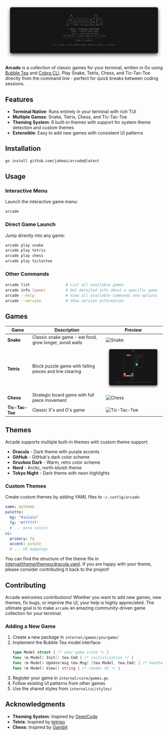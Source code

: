 ![Arcade](assets/arcade.png)

**Arcade** is a collection of classic games for your terminal, written in Go using [Bubble Tea](https://github.com/charmbracelet/bubbletea) and [Cobra CLI](https://github.com/spf13/cobra).
Play Snake, Tetris, Chess, and Tic-Tac-Toe directly from the command line - perfect for quick breaks between coding sessions.

## Features

* **Terminal Native**: Runs entirely in your terminal with rich TUI
* **Multiple Games**: Snake, Tetris, Chess, and Tic-Tac-Toe
* **Theming System**: 6 built-in themes with support for system theme detection and custom themes
* **Extensible**: Easy to add new games with consistent UI patterns

## Installation

```bash
go install github.com/jakmaz/arcade@latest
```

## Usage

### Interactive Menu
Launch the interactive game menu:
```bash
arcade
```

### Direct Game Launch
Jump directly into any game:
```bash
arcade play snake
arcade play tetris
arcade play chess
arcade play tictactoe
```

### Other Commands
```bash
arcade list                # List all available games
arcade info [game]         # Get detailed info about a specific game
arcade --help              # View all available commands and options
arcade --version           # Show version information
```

## Games

| Game | Description | Preview |
|------|-------------|---------|
| **Snake** | Classic snake game - eat food, grow longer, avoid walls | <img src="assets/screenshots/snake.png" width="300" alt="Snake"> |
| **Tetris** | Block puzzle game with falling pieces and line clearing | <img src="assets/screenshots/tetris.png" width="300" alt="Tetris"> |
| **Chess** | Strategic board game with full piece movement | <img src="assets/screenshots/chess.png" width="300" alt="Chess"> |
| **Tic-Tac-Toe** | Classic X's and O's game | <img src="assets/screenshots/tictactoe.png" width="300" alt="Tic-Tac-Toe"> |

## Themes

Arcade supports multiple built-in themes with custom theme support:

- **Dracula** - Dark theme with purple accents
- **GitHub** - GitHub's dark color scheme
- **Gruvbox Dark** - Warm, retro color scheme
- **Nord** - Arctic, north-bluish theme
- **Tokyo Night** - Dark theme with neon highlights

### Custom Themes
Create custom themes by adding YAML files to `~/.config/arcade`:
```yaml
name: mytheme
palette:
  bg: "#1a1a1a"
  fg: "#ffffff"
  # ... more colors
ui:
  primary: fg
  accent: purple
  # ... UI mappings
```
You can find the structure of the theme file in [internal/theme/themes/dracula.yaml](internal/theme/themes/dracula.yaml).
If you are happy with your theme, please consider contributing it back to the project!

## Contributing

Arcade welcomes contributions! Whether you want to add new games, new themes, fix bugs, or improve the UI, your help is highly appreciated.
The ultimate goal is to make `arcade` an amazing community-driven game collection for your terminal.

### Adding a New Game

1. Create a new package in `internal/games/yourgame/`
2. Implement the Bubble Tea model interface:
   ```go
   type Model struct { /* your game state */ }
   func (m Model) Init() tea.Cmd { /* initialization */ }
   func (m Model) Update(msg tea.Msg) (tea.Model, tea.Cmd) { /* handle input */ }
   func (m Model) View() string { /* render UI */ }
   ```
3. Register your game in `internal/core/games.go`
4. Follow existing UI patterns from other games
5. Use the shared styles from `internal/ui/styles/`

## Acknowledgments

- **Theming System**: Inspired by [OpenCode](https://github.com/sst/opencode)
- **Tetris**: Inspired by [tetrigo](https://github.com/Broderick-Westrope/tetrigo)
- **Chess**: Inspired by [Gambit](https://github.com/maaslalani/gambit)
